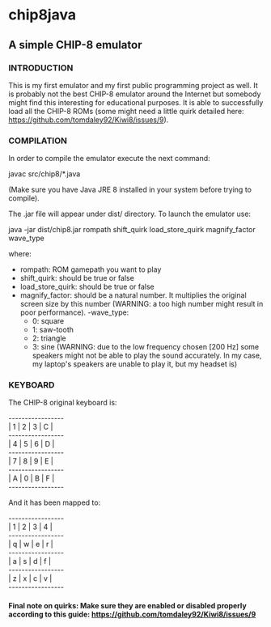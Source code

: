 # chip8java
## A simple CHIP-8 emulator

### INTRODUCTION

This is my first emulator and my first public programming project as well. It is probably not the best CHIP-8 emulator around the Internet but somebody might find this interesting for educational purposes. It is able to successfully load all the CHIP-8 ROMs (some might need a little quirk detailed here: https://github.com/tomdaley92/Kiwi8/issues/9). 


### COMPILATION

In order to compile the emulator execute the next command:

javac src/chip8/*.java

(Make sure you have Java JRE 8 installed in your system before trying to compile).

The .jar file will appear under dist/ directory. To launch the emulator use:

java -jar dist/chip8.jar rompath shift_quirk load_store_quirk magnify_factor wave_type

where:
  - rompath: ROM gamepath you want to play
  - shift_quirk: should be true or false
  - load_store_quirk: should be true or false
  - magnify_factor: should be a natural number. It multiplies the original screen size by this number (WARNING: a too high number 
  might result in poor performance).
  -wave_type:
    - 0: square
    - 1: saw-tooth
    - 2: triangle
    - 3: sine (WARNING: due to the low frequency chosen [200 Hz] some speakers might not be able to play the sound accurately. In
    my case, my laptop's speakers are unable to play it, but my headset is)
    
### KEYBOARD

The CHIP-8 original keyboard is:


\-\-\-\-\-\-\-\-\-\-\-\-\-\-\-\-\-\
| 1 | 2 | 3 | C |\
\-\-\-\-\-\-\-\-\-\-\-\-\-\-\-\-\-\
| 4 | 5 | 6 | D |\
\-\-\-\-\-\-\-\-\-\-\-\-\-\-\-\-\-\
| 7 | 8 | 9 | E |\
\-\-\-\-\-\-\-\-\-\-\-\-\-\-\-\-\-\
| A | 0 | B | F |\
\-\-\-\-\-\-\-\-\-\-\-\-\-\-\-\-\-


And it has been mapped to:


\-\-\-\-\-\-\-\-\-\-\-\-\-\-\-\-\-\
| 1 | 2 | 3 | 4 |\
\-\-\-\-\-\-\-\-\-\-\-\-\-\-\-\-\-\
| q | w | e | r |\
\-\-\-\-\-\-\-\-\-\-\-\-\-\-\-\-\-\
| a | s | d | f |\
\-\-\-\-\-\-\-\-\-\-\-\-\-\-\-\-\-\
| z | x | c | v |\
\-\-\-\-\-\-\-\-\-\-\-\-\-\-\-\-\-

#### Final note on quirks: Make sure they are enabled or disabled properly according to this guide: https://github.com/tomdaley92/Kiwi8/issues/9

